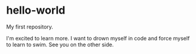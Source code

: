 # hello-world
My first repository.

I'm excited to learn more. I want to drown myself in code and force myself to learn to swim. See you on the other side.
